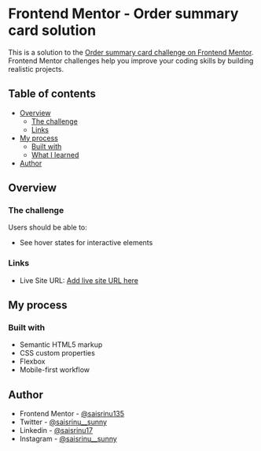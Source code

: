 # Frontend Mentor - Order summary card solution

This is a solution to the [Order summary card challenge on Frontend Mentor](https://www.frontendmentor.io/challenges/order-summary-component-QlPmajDUj). Frontend Mentor challenges help you improve your coding skills by building realistic projects. 

## Table of contents

- [Overview](#overview)
  - [The challenge](#the-challenge)
  - [Links](#links)
- [My process](#my-process)
  - [Built with](#built-with)
  - [What I learned](#what-i-learned)
- [Author](#author)


## Overview

### The challenge

Users should be able to:

- See hover states for interactive elements


### Links

- Live Site URL: [Add live site URL here](https://your-live-site-url.com)

## My process

### Built with

- Semantic HTML5 markup
- CSS custom properties
- Flexbox
- Mobile-first workflow


## Author

- Frontend Mentor - [@saisrinu135](https://www.frontendmentor.io/profile/saisrinu135)
- Twitter - [@saisrinu__sunny](https://www.twitter.com/saisrinu__sunny)
- Linkedin - [@saisrinu17](https://www.linkedin.com/in/saisrinu17/)
- Instagram - [@saisrinu__sunny](https://www.instagram.com/saisrinu__sunny/)